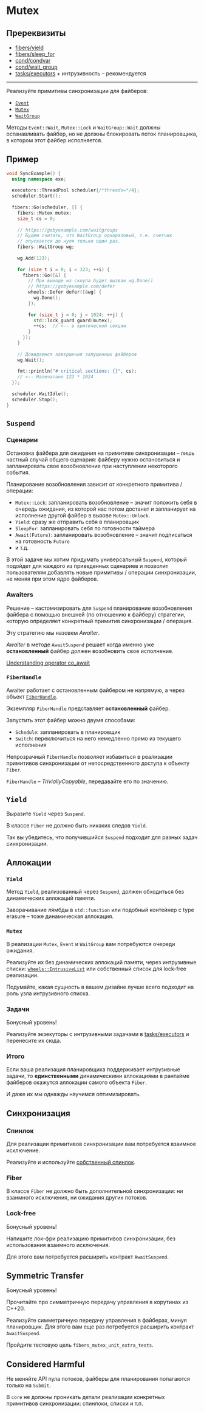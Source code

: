 # Mutex

## Пререквизиты

- [fibers/yield](/tasks/fibers/coroutine)
- [fibers/sleep_for](/tasks/fibers/sleep_for)
- [cond/condvar](/tasks/cond/condvar)
- [cond/wait_group](tasks/cond/wait_group)
- [tasks/executors](/tasks/tasks/executors) + интрузивность – рекомендуется

---

Реализуйте примитивы синхронизации для файберов:
- [`Event`](exe/fibers/sync/event.hpp)
- [`Mutex`](exe/fibers/sync/mutex.hpp)
- [`WaitGroup`](exe/fibers/sync/wait_group.hpp)

Методы `Event::Wait`, `Mutex::Lock` и `WaitGroup::Wait` должны останавливать файбер, но не должны блокировать поток планировщика, в котором этот файбер исполняется.

## Пример

```cpp
void SyncExample() {
  using namespace exe;
  
  executors::ThreadPool scheduler{/*threads=*/4};
  scheduler.Start();
  
  fibers::Go(scheduler, [] {
    fibers::Mutex mutex;
    size_t cs = 0;
    
    // https://gobyexample.com/waitgroups
    // Будем считать, что WaitGroup одноразовый, т.е. счетчик
    // опускается до нуля только один раз.
    fibers::WaitGroup wg;
    
    wg.Add(123);
    
    for (size_t i = 0; i < 123; ++i) {
      fibers::Go([&] {
        // При выходе из скоупа будет вызван wg.Done()
        // https://gobyexample.com/defer
        wheels::Defer defer([&wg] {
          wg.Done();
        });
        
        for (size_t j = 0; j < 1024; ++j) {
          std::lock_guard guard(mutex);
          ++cs;  // <-- в критической секции
        }
      });
    }
    
    // Дожидаемся завершения запущенных файберов
    wg.Wait();
    
    fmt::println("# critical sections: {}", cs);
    // <-- Напечатано 123 * 1024
  });
  
  scheduler.WaitIdle();
  scheduler.Stop();
}
```

## `Suspend`

### Сценарии

Остановка файбера для ожидания на примитиве синхронизации – лишь частный случай общего сценария: файберу нужно остановиться и запланировать свое возобновление при наступлении некоторого события.

Планирование возобновления зависит от конкретного примитива / операции:

- `Mutex::Lock`: запланировать возобновление – значит положить себя в очередь ожидания, из которой нас потом достанет и запланирует на исполнение другой файбер в вызове `Mutex::Unlock`.
- `Yield`: сразу же отправить себя в планировщик
- `SleepFor`: запланировать себя по готовности таймера  
- `Await(Future)`: запланировать возобновление – значит подписаться на готовность `Future`
- и т.д.

В этой задаче мы хотим придумать универсальный `Suspend`, который подойдет для каждого из приведенных сценариев и позволит пользователям добавлять новые примитивы / операции синхронизации, не меняя при этом ядро файберов.

### Awaiters

Решение – кастомизировать для `Suspend` планирование возобновления файбера с помощью внешней (по отношению к файберу) стратегии, которую определяет конкретный примитив синхронизации / операция.

Эту стратегию мы назовем _Awaiter_.

_Awaiter_ в методе `AwaitSuspend` решает когда именно уже **остановленный** файбер должен возобновить свое исполнение.

[Understanding operator co_await](https://lewissbaker.github.io/2017/11/17/understanding-operator-co-await)

### `FiberHandle`

Awaiter работает с остановленным файбером не напрямую, а через объект [`FiberHandle`](exe/fibers/core/handle.hpp).

Экземпляр `FiberHandle` представляет **остановленный** файбер.

Запустить этот файбер можно двумя способами:
- `Schedule`: запланировать в планировщик
- `Switch`: переключиться на него немедленно прямо из текущего исполнения

Непрозрачный `FiberHandle` позволяет избавиться в реализации примитивов синхронизации от непосредственного доступа к объекту `Fiber`.

`FiberHandle` – _TriviallyCopyable_, передавайте его по значению.

## `Yield`

Выразите `Yield` через `Suspend`. 

В классе `Fiber` не должно быть никаких следов `Yield`.

Так вы убедитесь, что получившийся `Suspend` подходит для разных задач синхронизации.

## Аллокации

### `Yield`

Метод `Yield`, реализованный через `Suspend`, должен обходиться без динамических аллокаций памяти.

Заворачивание лямбды в `std::function` или подобный контейнер с type erasure – тоже динамическая аллокация.

### `Mutex`

В реализации `Mutex`, `Event` и `WaitGroup` вам потребуются очереди ожидания.

Реализуйте их без динамических аллокаций памяти, через интрузивные списки: [`wheels::IntrusiveList`](https://gitlab.com/Lipovsky/wheels/-/tree/master/wheels/intrusive/list.hpp) или собственный список для lock-free реализации.

Подумайте, какая сущность в вашем дизайне лучше всего подходит на роль узла интрузивного списка.

### Задачи

Бонусный уровень!

Реализуйте экзекуторы с интрузивными задачами в [tasks/executors](/tasks/tasks/executors) и перенесите их сюда.

### Итого

Если ваша реализация планировщика поддерживает интрузивные задачи, то **единственными** динамическими аллокациями в рантайме файберов окажутся аллокации самого объекта `Fiber`.

И даже их мы однажды научимся оптимизировать.

## Синхронизация

### Спинлок

Для реализации примитивов синхронизации вам потребуется взаимное исключение.

Реализуйте и используйте [собственный спинлок](exe/threads/spinlock.hpp).

### Fiber

В классе `Fiber` не должно быть дополнительной синхронизации: ни взаимного исключения, ни ожидания других потоков.

### Lock-free

Бонусный уровень!

Напишите лок-фри реализацию примитивов синхронизации, без использования взаимного исключения.

Для этого вам потребуется расширить контракт `AwaitSuspend`.

## Symmetric Transfer

Бонусный уровень!

Прочитайте про симметричную передачу управления в корутинах из C++20.

Реализуйте симметричную передачу управления в файберах, минуя планировщик. Для этого вам еще раз потребуется расширить контракт `AwaitSuspend`.

Пройдите тестовую цель `fibers_mutex_unit_extra_tests`.

## Considered Harmful

Не меняйте API пула потоков, файберы для планирования полагаются только на `Submit`.

В `core` не должны проникать детали реализации конкретных примитивов синхронизации: спинлоки, списки и т.п.
